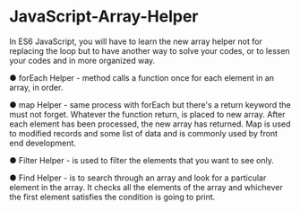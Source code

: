 # JavaScript-Array-Helper
 
 In ES6 JavaScript, you will have to learn the new array helper not for replacing the loop but to have another way to solve your codes, or to lessen  your codes and in more organized way.


● forEach Helper -  method calls a function once for each element in an array, in order.


● map Helper - same process with forEach but there's a return keyword the must not  forget. Whatever the function return, is placed
to new array. After each element has been processed, the new array has returned.
Map is used to modified records and some list of data and is commonly used by front end development.


● Filter Helper - is used to filter the elements that you want to see only.


● Find Helper - is to search through an array and look for a particular element in the array. It checks all the elements of the array and whichever the first element satisfies the condition is going to print.
 
